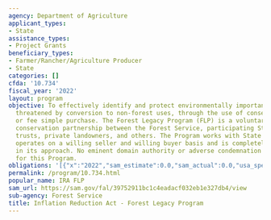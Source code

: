 ```yaml
---
agency: Department of Agriculture
applicant_types:
- State
assistance_types:
- Project Grants
beneficiary_types:
- Farmer/Rancher/Agriculture Producer
- State
categories: []
cfda: '10.734'
fiscal_year: '2022'
layout: program
objective: To effectively identify and protect environmentally important forest areas
  threatened by conversion to non-forest uses, through the use of conservation easements
  or fee simple purchase. The Forest Legacy Program (FLP) is a voluntary private land
  conservation partnership between the Forest Service, participating States, land
  trusts, private landowners, and others. The Program works with State partners and
  operates on a willing seller and willing buyer basis and is completely nonregulatory
  in its approach. No eminent domain authority or adverse condemnation is authorized
  for this Program.
obligations: '[{"x":"2022","sam_estimate":0.0,"sam_actual":0.0,"usa_spending_actual":0.0},{"x":"2023","sam_estimate":100000000.0,"sam_actual":0.0,"usa_spending_actual":0.0},{"x":"2024","sam_estimate":249999999.0,"sam_actual":0.0,"usa_spending_actual":0.0}]'
permalink: /program/10.734.html
popular_name: IRA FLP
sam_url: https://sam.gov/fal/39752911bc1c4eadacf032eb1e327db4/view
sub-agency: Forest Service
title: Inflation Reduction Act - Forest Legacy Program
---
```

